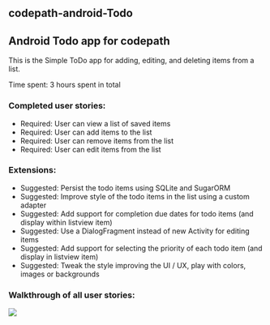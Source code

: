 ## codepath-android-Todo

## Android Todo app for codepath

This is the Simple ToDo app for adding, editing, and deleting items from a list.

Time spent: 3 hours spent in total

### Completed user stories:

- Required: User can view a list of saved items
-  Required: User can add items to the list
-  Required: User can remove items from the list
-  Required: User can edit items from the list


### Extensions:

-  Suggested: Persist the todo items using SQLite and SugarORM
-  Suggested: Improve style of the todo items in the list using a custom adapter
-  Suggested: Add support for completion due dates for todo items (and display within listview item)
-  Suggested: Use a DialogFragment instead of new Activity for editing items
-  Suggested: Add support for selecting the priority of each todo item (and display in listview item)
-  Suggested: Tweak the style improving the UI / UX, play with colors, images or backgrounds

### Walkthrough of all user stories:
![]({{site.baseurl}}//ToDoDemo.gif)

